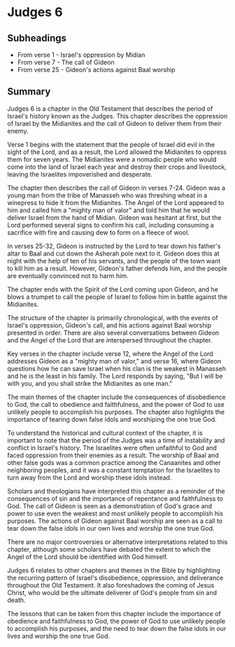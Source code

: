# Judges 6

## Subheadings

* From verse 1 - Israel's oppression by Midian
* From verse 7 - The call of Gideon
* From verse 25 - Gideon's actions against Baal worship

## Summary

Judges 6 is a chapter in the Old Testament that describes the period of Israel's history known as the Judges. This chapter describes the oppression of Israel by the Midianites and the call of Gideon to deliver them from their enemy.

Verse 1 begins with the statement that the people of Israel did evil in the sight of the Lord, and as a result, the Lord allowed the Midianites to oppress them for seven years. The Midianites were a nomadic people who would come into the land of Israel each year and destroy their crops and livestock, leaving the Israelites impoverished and desperate.

The chapter then describes the call of Gideon in verses 7-24. Gideon was a young man from the tribe of Manasseh who was threshing wheat in a winepress to hide it from the Midianites. The Angel of the Lord appeared to him and called him a "mighty man of valor" and told him that he would deliver Israel from the hand of Midian. Gideon was hesitant at first, but the Lord performed several signs to confirm his call, including consuming a sacrifice with fire and causing dew to form on a fleece of wool.

In verses 25-32, Gideon is instructed by the Lord to tear down his father's altar to Baal and cut down the Asherah pole next to it. Gideon does this at night with the help of ten of his servants, and the people of the town want to kill him as a result. However, Gideon's father defends him, and the people are eventually convinced not to harm him.

The chapter ends with the Spirit of the Lord coming upon Gideon, and he blows a trumpet to call the people of Israel to follow him in battle against the Midianites.

The structure of the chapter is primarily chronological, with the events of Israel's oppression, Gideon's call, and his actions against Baal worship presented in order. There are also several conversations between Gideon and the Angel of the Lord that are interspersed throughout the chapter.

Key verses in the chapter include verse 12, where the Angel of the Lord addresses Gideon as a "mighty man of valor," and verse 16, where Gideon questions how he can save Israel when his clan is the weakest in Manasseh and he is the least in his family. The Lord responds by saying, "But I will be with you, and you shall strike the Midianites as one man."

The main themes of the chapter include the consequences of disobedience to God, the call to obedience and faithfulness, and the power of God to use unlikely people to accomplish his purposes. The chapter also highlights the importance of tearing down false idols and worshiping the one true God.

To understand the historical and cultural context of the chapter, it is important to note that the period of the Judges was a time of instability and conflict in Israel's history. The Israelites were often unfaithful to God and faced oppression from their enemies as a result. The worship of Baal and other false gods was a common practice among the Canaanites and other neighboring peoples, and it was a constant temptation for the Israelites to turn away from the Lord and worship these idols instead.

Scholars and theologians have interpreted this chapter as a reminder of the consequences of sin and the importance of repentance and faithfulness to God. The call of Gideon is seen as a demonstration of God's grace and power to use even the weakest and most unlikely people to accomplish his purposes. The actions of Gideon against Baal worship are seen as a call to tear down the false idols in our own lives and worship the one true God.

There are no major controversies or alternative interpretations related to this chapter, although some scholars have debated the extent to which the Angel of the Lord should be identified with God himself.

Judges 6 relates to other chapters and themes in the Bible by highlighting the recurring pattern of Israel's disobedience, oppression, and deliverance throughout the Old Testament. It also foreshadows the coming of Jesus Christ, who would be the ultimate deliverer of God's people from sin and death.

The lessons that can be taken from this chapter include the importance of obedience and faithfulness to God, the power of God to use unlikely people to accomplish his purposes, and the need to tear down the false idols in our lives and worship the one true God.